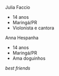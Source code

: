 Julia Faccio 
- 14 anos 
- Maringá/PR
- Violonista e cantora

Anna Hespanha
- 14 anos
- Maringá/PR
- Ama doguinhos

<i> best friends<i>
